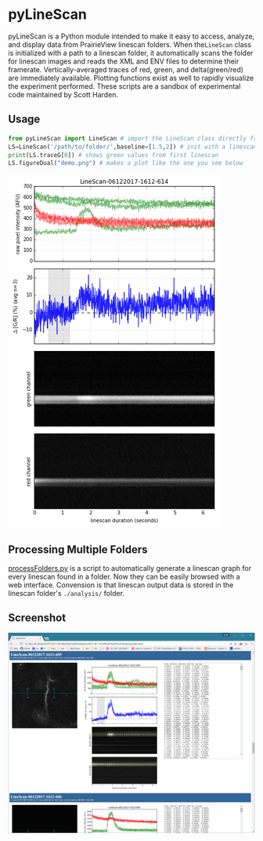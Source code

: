 # pyLineScan
pyLineScan is a Python module intended to make it easy to access, analyze, and display data from PrairieView linescan folders. When the`LineScan` class is initialized with a path to a linescan folder, it automatically scans the folder for linescan images and reads the XML and ENV files to determine their framerate. Vertically-averaged traces of red, green, and delta(green/red) are immediately available. Plotting functions exist as well to rapidly visualize the experiment performed. These scripts are a sandbox of experimental code maintained by Scott Harden.

## Usage
```python
from pyLineScan import LineScan # import the LineScan class directly from the module
LS=LineScan('/path/to/folder/',baseline=[1.5,2]) # init with a linescan folder and baseline
print(LS.traceG[0]) # shows green values from first linescan
LS.figureDual("demo.png") # makes a plot like the one you see below
```
![](output_dual.png)

## Processing Multiple Folders
[processFolders.py](processFolders.py) is a script to automatically generate a linescan graph for every linescan found in a folder. Now they can be easily browsed with a web interface. Convension is that linescan output data is stored in the linescan folder's `./analysis/` folder.

## Screenshot
![](screenshot.png)